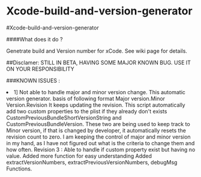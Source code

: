 Xcode-build-and-version-generator
=================================

#Xcode-build-and-version-generator

####What does it do ?

Genetrate build and Version number for xCode. See wiki page for details.

##Disclamer:
STILL IN BETA, HAVING SOME MAJOR KNOWN BUG. USE IT ON YOUR RESPONSIBILITY 

###KNOWN ISSUES : 
<li>1] Not able to handle major and minor version change. This automatic version generator. basis of following format Major version.Minor Version.Revision It keeps updating the revision. This script automatically add two custom properties to the plist if they already don't exists CustomPreviousBundleShortVersionString and CustomPreviousBundleVersion. These two are being used to keep track to Minor version, if that is changed by developer, it automatically resets the revision count to zero. I am keeping the control of major and minor version in my hand, as I have not figured out what is the criteria to change them and how often. Revision 3 : Able to handle if custom property exist but having no value. Added more function for easy understanding Added extractVersionNumbers, extractPreviousVersionNumbers, debugMsg Functions.

